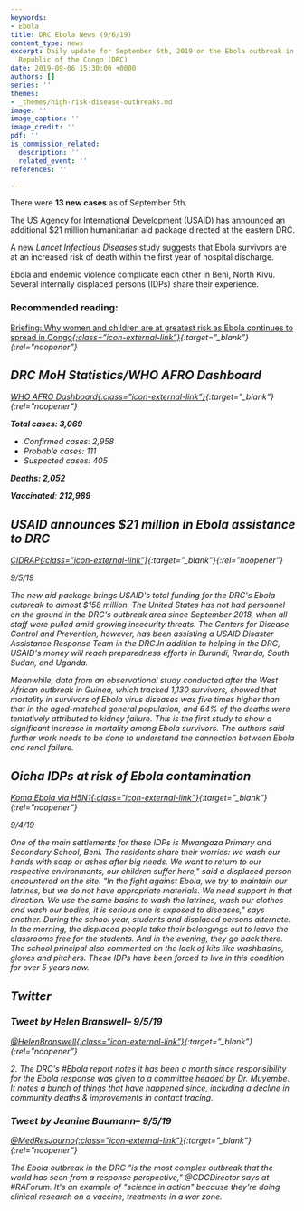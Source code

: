 ```yaml
---
keywords:
- Ebola
title: DRC Ebola News (9/6/19)
content_type: news
excerpt: Daily update for September 6th, 2019 on the Ebola outbreak in eastern Democratic
  Republic of the Congo (DRC)
date: 2019-09-06 15:30:00 +0000
authors: []
series: ''
themes:
- _themes/high-risk-disease-outbreaks.md
image: ''
image_caption: ''
image_credit: ''
pdf: ''
is_commission_related:
  description: ''
  related_event: ''
references: ''

---
```

There were **13 new cases** as of September 5th.

The US Agency for International Development (USAID) has announced an additional $21 million humanitarian aid package directed at the eastern DRC.

A new _Lancet Infectious Diseases_ study suggests that Ebola survivors are at an increased risk of death within the first year of hospital discharge.

Ebola and endemic violence complicate each other in Beni, North Kivu. Several internally displaced persons (IDPs) share their experience.

### Recommended reading: 

[Briefing: Why women and children are at greatest risk as Ebola continues to spread in Congo<i/>{:class=”icon-external-link”}](https://www.thenewhumanitarian.org/news/2019/09/05/Congo-Ebola-epidemic-hits-women-children-hardest){:target=”_blank”}{:rel=”noopener”}

## DRC MoH Statistics/WHO AFRO Dashboard

[WHO AFRO Dashboard<i/>{:class=”icon-external-link”}](https://who.maps.arcgis.com/apps/opsdashboard/index.html#/e70c3804f6044652bc37cce7d8fcef6c){:target=”_blank”}{:rel=”noopener”}

**Total cases: 3,069**

* Confirmed cases: 2,958
* Probable cases: 111
* Suspected cases: 405

**Deaths: 2,052**

**Vaccinated**: **212,989**

## USAID announces $21 million in Ebola assistance to DRC

[_CIDRAP_<i/>{:class=”icon-external-link”}](http://www.cidrap.umn.edu/news-perspective/2019/09/usaid-announces-21-million-ebola-assistance-drc){:target=”_blank”}{:rel=”noopener”}

_9/5/19_

The new aid package brings USAID's total funding for the DRC's Ebola outbreak to almost $158 million. The United States has not had personnel on the ground in the DRC's outbreak area since September 2018, when all staff were pulled amid growing insecurity threats. The Centers for Disease Control and Prevention, however, has been assisting a USAID Disaster Assistance Response Team in the DRC.In addition to helping in the DRC, USAID's money will reach preparedness efforts in Burundi, Rwanda, South Sudan, and Uganda.

Meanwhile, data from an observational study conducted after the West African outbreak in Guinea, which tracked 1,130 survivors, showed that mortality in survivors of Ebola virus diseases was five times higher than that in the aged-matched general population, and 64% of the deaths were tentatively attributed to kidney failure. This is the first study to show a significant increase in mortality among Ebola survivors. The authors said further work needs to be done to understand the connection between Ebola and renal failure.

## Oicha IDPs at risk of Ebola contamination

[_Koma Ebola via H5N1_<i/>{:class=”icon-external-link”}](https://crofsblogs.typepad.com/h5n1/2019/09/oicha-idps-at-risk-of-ebola-contamination.html){:target=”_blank”}{:rel=”noopener”}

_9/4/19_

One of the main settlements for these IDPs is Mwangaza Primary and Secondary School, Beni. The residents share their worries: we wash our hands with soap or ashes after big needs. We want to return to our respective environments, our children suffer here," said a displaced person encountered on the site. "In the fight against Ebola, we try to maintain our latrines, but we do not have appropriate materials. We need support in that direction. We use the same basins to wash the latrines, wash our clothes and wash our bodies, it is serious one is exposed to diseases," says another. During the school year, students and displaced persons alternate. In the morning, the displaced people take their belongings out to leave the classrooms free for the students. And in the evening, they go back there. The school principal also commented on the lack of kits like washbasins, gloves and pitchers. These IDPs have been forced to live in this condition for over 5 years now.

## Twitter

### Tweet by Helen Branswell– 9/5/19

[@HelenBranswell<i/>{:class=”icon-external-link”}](https://twitter.com/HelenBranswell/status/1169760719748964353){:target=”_blank”}{:rel=”noopener”}

2\. The DRC's #Ebola report notes it has been a month since responsibility for the Ebola response was given to a committee headed by Dr. Muyembe. It notes a bunch of things that have happened since, including a decline in community deaths & improvements in contact tracing.

### Tweet by Jeanine Baumann– 9/5/19

[@MedResJourno<i/>{:class=”icon-external-link”}](https://twitter.com/MedResJourno/status/1169600576688152580){:target=”_blank”}{:rel=”noopener”}

The Ebola outbreak in the DRC "is the most complex outbreak that the world has seen from a response perspective," @CDCDirector says at #RAForum. It's an example of "science in action" because they're doing clinical research on a vaccine, treatments in a war zone.